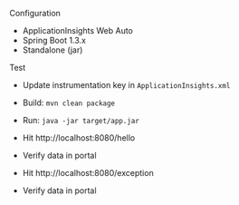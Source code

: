 Configuration

* ApplicationInsights Web Auto
* Spring Boot 1.3.x
* Standalone (jar)

Test

* Update instrumentation key in `ApplicationInsights.xml`
* Build: `mvn clean package`
* Run: `java -jar target/app.jar`

* Hit http://localhost:8080/hello
* Verify data in portal

* Hit http://localhost:8080/exception
* Verify data in portal
